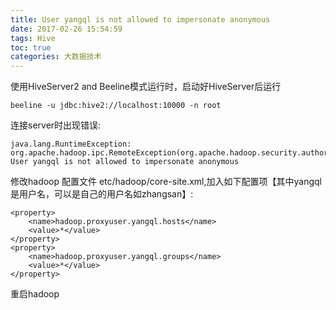 ```yaml
---
title: User yangql is not allowed to impersonate anonymous
date: 2017-02-26 15:54:59
tags: Hive
toc: true
categories: 大数据技术
---
```

使用HiveServer2 and Beeline模式运行时，启动好HiveServer后运行
```
beeline -u jdbc:hive2://localhost:10000 -n root
```
连接server时出现错误:
```
java.lang.RuntimeException: org.apache.hadoop.ipc.RemoteException(org.apache.hadoop.security.authorize.AuthorizationException):
User yangql is not allowed to impersonate anonymous
```
<!-- more -->
修改hadoop 配置文件 etc/hadoop/core-site.xml,加入如下配置项【其中yangql是用户名，可以是自己的用户名如zhangsan】:
```
<property>
    <name>hadoop.proxyuser.yangql.hosts</name>
    <value>*</value>
</property>
<property>
    <name>hadoop.proxyuser.yangql.groups</name>
    <value>*</value>
</property>
```  
重启hadoop
